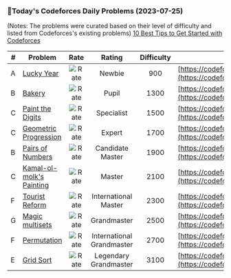 ### 🌟Today's Codeforces Daily Problems (2023-07-25)
(Notes: The problems were curated based on their level of difficulty and listed from Codeforces's existing problems)
[10 Best Tips to Get Started with Codeforces](https://github.com/ika9810/Codeforces-Daily-Problems/blob/main/10%20Best%20Tips%20to%20Get%20Started%20with%20Codeforces.md)

| # | Problem | Rate| Rating | Difficulty | Contest |
|---| ----- | :--------: | :----------: | :----------: | ---------- |
|A|[Lucky Year](https://codeforces.com/contest/808/problem/A)|![Rate](https://img.shields.io/badge/Newbie-900-lightgrey)|Newbie|900|[https://codeforces.com/contest/808](https://codeforces.com/contest/808)|
|B|[Bakery](https://codeforces.com/contest/707/problem/B)|![Rate](https://img.shields.io/badge/Pupil-1300-brightgreen)|Pupil|1300|[https://codeforces.com/contest/707](https://codeforces.com/contest/707)|
|C|[Paint the Digits](https://codeforces.com/contest/1209/problem/C)|![Rate](https://img.shields.io/badge/Specialist-1500-9cf)|Specialist|1500|[https://codeforces.com/contest/1209](https://codeforces.com/contest/1209)|
|C|[Geometric Progression](https://codeforces.com/contest/567/problem/C)|![Rate](https://img.shields.io/badge/Expert-1700-blue)|Expert|1700|[https://codeforces.com/contest/567](https://codeforces.com/contest/567)|
|B|[Pairs of Numbers](https://codeforces.com/contest/134/problem/B)|![Rate](https://img.shields.io/badge/Candidate%20Master-1900-blueviolet)|Candidate Master|1900|[https://codeforces.com/contest/134](https://codeforces.com/contest/134)|
|C|[Kamal-ol-molk's Painting](https://codeforces.com/contest/475/problem/C)|![Rate](https://img.shields.io/badge/Master-2100-orange)|Master|2100|[https://codeforces.com/contest/475](https://codeforces.com/contest/475)|
|F|[Tourist Reform](https://codeforces.com/contest/732/problem/F)|![Rate](https://img.shields.io/badge/International%20Master-2300-orange)|International Master|2300|[https://codeforces.com/contest/732](https://codeforces.com/contest/732)|
|G|[Magic multisets](https://codeforces.com/contest/981/problem/G)|![Rate](https://img.shields.io/badge/Grandmaster-2500-red)|Grandmaster|2500|[https://codeforces.com/contest/981](https://codeforces.com/contest/981)|
|F|[Permutation](https://codeforces.com/contest/452/problem/F)|![Rate](https://img.shields.io/badge/International%20Grandmaster-2700-red)|International Grandmaster|2700|[https://codeforces.com/contest/452](https://codeforces.com/contest/452)|
|E|[Grid Sort](https://codeforces.com/contest/1044/problem/E)|![Rate](https://img.shields.io/badge/Legendary%20Grandmaster-3100-red)|Legendary Grandmaster|3100|[https://codeforces.com/contest/1044](https://codeforces.com/contest/1044)|
